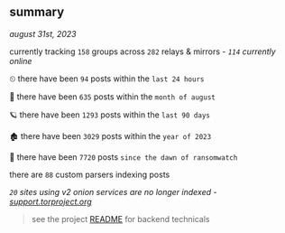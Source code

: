 
## summary
_august 31st, 2023_

currently tracking `158` groups across `282` relays & mirrors - _`114` currently online_

⏲ there have been `94` posts within the `last 24 hours`

🦈 there have been `635` posts within the `month of august`

🪐 there have been `1293` posts within the `last 90 days`

🏚 there have been `3029` posts within the `year of 2023`

🦕 there have been `7720` posts `since the dawn of ransomwatch`

there are `88` custom parsers indexing posts

_`20` sites using v2 onion services are no longer indexed - [support.torproject.org](https://support.torproject.org/onionservices/v2-deprecation/)_

> see the project [README](https://github.com/joshhighet/ransomwatch#ransomwatch--) for backend technicals

